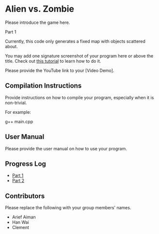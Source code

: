 # Alien vs. Zombie

Please introduce the game here.

Part 1

Currently, this code only generates a fixed map with objects scattered about. 

You may add one signature screenshot of your program here or above the title. Check out [this tutorial](https://www.digitalocean.com/community/tutorials/markdown-markdown-images) to learn how to do it.

Please provide the YouTube link to your [Video Demo].

## Compilation Instructions

Provide instructions on how to compile your program, especially when it is non-trivial.

For example:

g++ main.cpp 

## User Manual

Please provide the user manual on how to use your program.

## Progress Log

- [Part 1](PART1.md)
- [Part 2](PART2.md)

## Contributors

Please replace the following with your group members' names. 

- Arief Aiman
- Han Wai
- Clement
